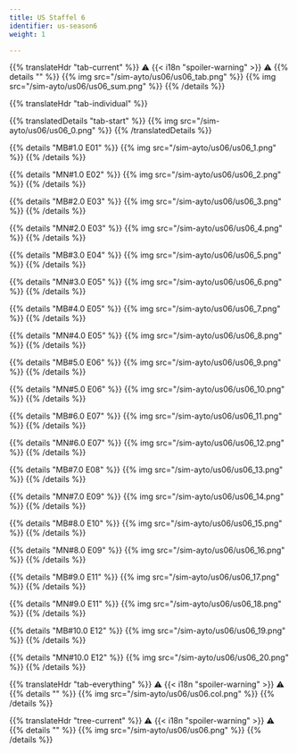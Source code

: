 ```yaml
---
title: US Staffel 6
identifier: us-season6
weight: 1

---
```


{{% translateHdr "tab-current" %}}
:warning: {{< i18n "spoiler-warning" >}} :warning:
{{% details "" %}}
{{% img src="/sim-ayto/us06/us06_tab.png" %}}
{{% img src="/sim-ayto/us06/us06_sum.png" %}}
{{% /details %}}

{{% translateHdr "tab-individual" %}}

{{% translatedDetails "tab-start" %}}
{{% img src="/sim-ayto/us06/us06_0.png" %}}
{{% /translatedDetails %}}

{{% details "MB#1.0 E01" %}}
{{% img src="/sim-ayto/us06/us06_1.png" %}}
{{% /details %}}

{{% details "MN#1.0 E02" %}}
{{% img src="/sim-ayto/us06/us06_2.png" %}}
{{% /details %}}

{{% details "MB#2.0 E03" %}}
{{% img src="/sim-ayto/us06/us06_3.png" %}}
{{% /details %}}

{{% details "MN#2.0 E03" %}}
{{% img src="/sim-ayto/us06/us06_4.png" %}}
{{% /details %}}

{{% details "MB#3.0 E04" %}}
{{% img src="/sim-ayto/us06/us06_5.png" %}}
{{% /details %}}

{{% details "MN#3.0 E05" %}}
{{% img src="/sim-ayto/us06/us06_6.png" %}}
{{% /details %}}

{{% details "MB#4.0 E05" %}}
{{% img src="/sim-ayto/us06/us06_7.png" %}}
{{% /details %}}

{{% details "MN#4.0 E05" %}}
{{% img src="/sim-ayto/us06/us06_8.png" %}}
{{% /details %}}

{{% details "MB#5.0 E06" %}}
{{% img src="/sim-ayto/us06/us06_9.png" %}}
{{% /details %}}

{{% details "MN#5.0 E06" %}}
{{% img src="/sim-ayto/us06/us06_10.png" %}}
{{% /details %}}

{{% details "MB#6.0 E07" %}}
{{% img src="/sim-ayto/us06/us06_11.png" %}}
{{% /details %}}

{{% details "MN#6.0 E07" %}}
{{% img src="/sim-ayto/us06/us06_12.png" %}}
{{% /details %}}

{{% details "MB#7.0 E08" %}}
{{% img src="/sim-ayto/us06/us06_13.png" %}}
{{% /details %}}

{{% details "MN#7.0 E09" %}}
{{% img src="/sim-ayto/us06/us06_14.png" %}}
{{% /details %}}

{{% details "MB#8.0 E10" %}}
{{% img src="/sim-ayto/us06/us06_15.png" %}}
{{% /details %}}

{{% details "MN#8.0 E09" %}}
{{% img src="/sim-ayto/us06/us06_16.png" %}}
{{% /details %}}

{{% details "MB#9.0 E11" %}}
{{% img src="/sim-ayto/us06/us06_17.png" %}}
{{% /details %}}

{{% details "MN#9.0 E11" %}}
{{% img src="/sim-ayto/us06/us06_18.png" %}}
{{% /details %}}

{{% details "MB#10.0 E12" %}}
{{% img src="/sim-ayto/us06/us06_19.png" %}}
{{% /details %}}

{{% details "MN#10.0 E12" %}}
{{% img src="/sim-ayto/us06/us06_20.png" %}}
{{% /details %}}

{{% translateHdr "tab-everything" %}}
:warning: {{< i18n "spoiler-warning" >}} :warning:
{{% details "" %}}
{{% img src="/sim-ayto/us06/us06.col.png" %}}
{{% /details %}}

{{% translateHdr "tree-current" %}}
:warning: {{< i18n "spoiler-warning" >}} :warning:
{{% details "" %}}
{{% img src="/sim-ayto/us06/us06.png" %}}
{{% /details %}}
